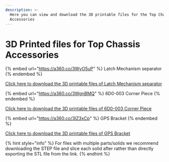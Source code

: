 ```yaml
---
description: >-
  Here you can view and download the 3D printable files for the Top Chassis
  Accessories
---
```


# 3D Printed files for Top Chassis Accessories

{% embed url="https://a360.co/3WyO5uP" %}
Latch Mechanism separator
{% endembed %}

[Click here to download the 3D printable files of Latch Mechanism separator](https://a360.co/3WyO5uP)

{% embed url="https://a360.co/3WgnBMQ" %}
6D0-003 Corner Piece
{% endembed %}

[Click here to download the 3D printable files of 6D0-003 Corner Piece](https://a360.co/3WgnBMQ)

{% embed url="https://a360.co/3lZ3xCp" %}
GPS Bracket
{% endembed %}

[Click here to download the 3D printable files of GPS Bracket](https://a360.co/3lZ3xCp)

{% hint style="info" %}
For files with multiple parts/solids we recommend downloading the STEP file and slice each solid after rather than directly exporting the STL file from the link.
{% endhint %}
